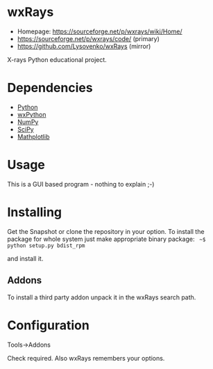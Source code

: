 wxRays
=======================

* Homepage: https://sourceforge.net/p/wxrays/wiki/Home/
* https://sourceforge.net/p/wxrays/code/ (primary)
* https://github.com/Lysovenko/wxRays (mirror)

X-rays Python educational project.

Dependencies
============

* [Python](http://python.org)
* [wxPython](http://www.wxpython.org/)
* [NumPy](http://www.numpy.org/)
* [SciPy](http://www.scipy.org/)
* [Mathplotlib](http://matplotlib.org/)

Usage
=====

This is a GUI based program - nothing to explain ;-)

Installing
==========

Get the Snapshot or clone the repository in your option.
To install the package for whole system just make appropriate binary package:
<code>
    ~$ python setup.py bdist_rpm    
</code>
and install it.

Addons
------

To install a third party addon unpack it in the wxRays search path.

Configuration
=============

Tools-&gt;Addons

Check required. Also wxRays remembers your options.
